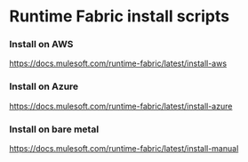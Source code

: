 # Runtime Fabric install scripts

### Install on AWS
https://docs.mulesoft.com/runtime-fabric/latest/install-aws

### Install on Azure
https://docs.mulesoft.com/runtime-fabric/latest/install-azure

### Install on bare metal
https://docs.mulesoft.com/runtime-fabric/latest/install-manual
